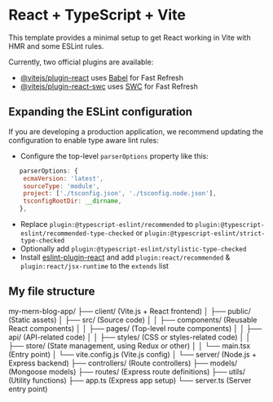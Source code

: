 # React + TypeScript + Vite

This template provides a minimal setup to get React working in Vite with HMR and some ESLint rules.

Currently, two official plugins are available:

- [@vitejs/plugin-react](https://github.com/vitejs/vite-plugin-react/blob/main/packages/plugin-react/README.md) uses [Babel](https://babeljs.io/) for Fast Refresh
- [@vitejs/plugin-react-swc](https://github.com/vitejs/vite-plugin-react-swc) uses [SWC](https://swc.rs/) for Fast Refresh

## Expanding the ESLint configuration

If you are developing a production application, we recommend updating the configuration to enable type aware lint rules:

- Configure the top-level `parserOptions` property like this:

```js
   parserOptions: {
    ecmaVersion: 'latest',
    sourceType: 'module',
    project: ['./tsconfig.json', './tsconfig.node.json'],
    tsconfigRootDir: __dirname,
   },
```

- Replace `plugin:@typescript-eslint/recommended` to `plugin:@typescript-eslint/recommended-type-checked` or `plugin:@typescript-eslint/strict-type-checked`
- Optionally add `plugin:@typescript-eslint/stylistic-type-checked`
- Install [eslint-plugin-react](https://github.com/jsx-eslint/eslint-plugin-react) and add `plugin:react/recommended` & `plugin:react/jsx-runtime` to the `extends` list


## My file structure

my-mern-blog-app/
├── client/              (Vite.js + React frontend)
│   ├── public/          (Static assets)
│   ├── src/             (Source code)
│   │   ├── components/  (Reusable React components)
│   │   ├── pages/       (Top-level route components)
│   │   ├── api/         (API-related code)
│   │   ├── styles/      (CSS or styles-related code)
│   │   ├── store/       (State management, using Redux or other)
│   │   └── main.tsx     (Entry point)
│   └── vite.config.js   (Vite.js config)
│
└── server/              (Node.js + Express backend)
    ├── controllers/     (Route controllers)
    ├── models/          (Mongoose models)
    ├── routes/          (Express route definitions)
    ├── utils/           (Utility functions)
    ├── app.ts           (Express app setup)
    └── server.ts        (Server entry point)
    